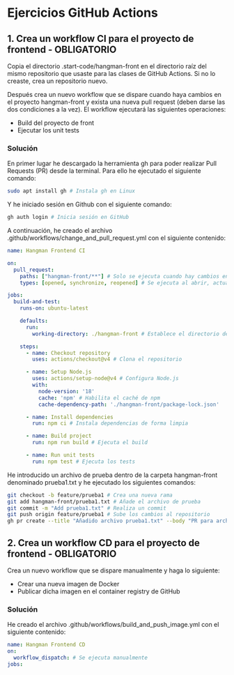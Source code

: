 # Ejercicios GitHub Actions
## 1. Crea un workflow CI para el proyecto de frontend - OBLIGATORIO
Copia el directorio .start-code/hangman-front en el directorio raíz del mismo repositorio que usaste para las clases de GitHub Actions. Si no lo creaste, crea un repositorio nuevo.

Después crea un nuevo workflow que se dispare cuando haya cambios en el proyecto hangman-front y exista una nueva pull request (deben darse las dos condiciones a la vez). El workflow ejecutará las siguientes operaciones:

- Build del proyecto de front
- Ejecutar los unit tests

### Solución
En primer lugar he descargado la herramienta gh para poder realizar Pull Requests (PR) desde la terminal. Para ello he ejecutado el siguiente comando:
```bash
sudo apt install gh # Instala gh en Linux
```

Y he iniciado sesión en Github con el siguiente comando:
```bash
gh auth login # Inicia sesión en GitHub
```

A continuación, he creado el archivo .github/workflows/change_and_pull_request.yml con el siguiente contenido:
```yaml
name: Hangman Frontend CI

on:
  pull_request:
    paths: ["hangman-front/**"] # Solo se ejecuta cuando hay cambios en esta carpeta
    types: [opened, synchronize, reopened] # Se ejecuta al abrir, actualizar o reabrir PRs

jobs:
  build-and-test:
    runs-on: ubuntu-latest

    defaults:
      run:
        working-directory: ./hangman-front # Establece el directorio de trabajo

    steps:
      - name: Checkout repository
        uses: actions/checkout@v4 # Clona el repositorio

      - name: Setup Node.js
        uses: actions/setup-node@v4 # Configura Node.js
        with:
          node-version: '18'
          cache: 'npm' # Habilita el caché de npm
          cache-dependency-path: './hangman-front/package-lock.json'

      - name: Install dependencies
        run: npm ci # Instala dependencias de forma limpia

      - name: Build project
        run: npm run build # Ejecuta el build

      - name: Run unit tests
        run: npm test # Ejecuta los tests
```

He introducido un archivo de prueba dentro de la carpeta hangman-front denominado prueba1.txt y he ejecutado los siguientes comandos:
```bash
git checkout -b feature/prueba1 # Crea una nueva rama
git add hangman-front/prueba1.txt # Añade el archivo de prueba
git commit -m "Add prueba1.txt" # Realiza un commit
git push origin feature/prueba1 # Sube los cambios al repositorio
gh pr create --title "Añadido archivo prueba1.txt" --body "PR para archivo prueba1.txt" # Crea una PR
```
## 2. Crea un workflow CD para el proyecto de frontend - OBLIGATORIO
Crea un nuevo workflow que se dispare manualmente y haga lo siguiente:

- Crear una nueva imagen de Docker
- Publicar dicha imagen en el container registry de GitHub

### Solución
He creado el archivo .github/workflows/build_and_push_image.yml con el siguiente contenido:
```yaml
name: Hangman Frontend CD
on:
  workflow_dispatch: # Se ejecuta manualmente
jobs:
```
